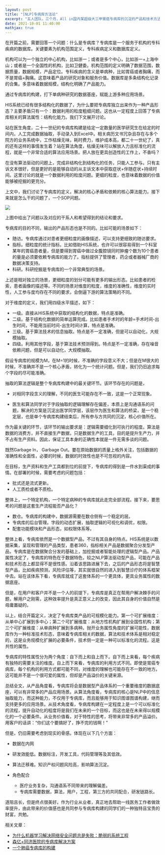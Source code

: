 ```yaml
---
layout: post
title: "[NLP]专病库方法论"
excerpt: "五人团队，三个月，All in国内某超级大三甲胃癌专病库的沉淀的产品和技术方法论"
date: 2021-10-01 11:40:00
mathjax: true
---
```


在开篇之前，需要回答一个问题：什么是专病库？专病库是一个服务于机构的专科疾病的数据库。关键要素为机构范围定义，专科疾病定义和数据库定义。

机构可以为一个独立的中心机构，比如浙一；或者是多个中心，比如浙一+上海中山；或者是一个全国性的机构，比如卫健委。机构范围的定义明确了数据范围，数据质量，数据规模，产品定位。专科疾病的含义是单病种，比如胃癌或者胸痛，而不是胃癌+胸痛。这意味着产品的研究对象和服务价值。数据库是多条结构化记录的合集。多意味着数据规模，结构化明确了产品能力。

通过专病库的构建，打下单病种研究的数据基座，赋能上游多种应用场景。

HIS系统已经有很多结构化的数据了，为什么要把专病库独立出来作为一种产品形态？主要矛盾只有一个：数据利用的粒度粗细问题。这也从一定程度上回答了专病库相关的算法属性：结构化能力。我们下文展开讨论。

站在医生角度，二十一世纪的专病库构建是给定一定数量的医学研究生在给定的时间内，人工完成数据抽取，手动录入到Excel中。相关病历文书冗杂且存在与多个院方的业务系统中，工作枯燥无味，耗时费力，维护成本高，都二十一世纪了，真的还有这样的事情发生着？站在算法角度，枯燥无味可以解放人力且标准化的流程，就是一个非常合适的算法应用场景。把人放在更具创造性的工作上，不香吗？

在没有算法驱动的问题上，完成非结构化到结构化的任务，只能人工参与。只有主诉文本很好，但是更好的是能够自动的从主诉文本中获取症状+伴随症状+持续时间。这里讨论的就是一个数据利用的粒度问题。更细的粒度，也意味着数据的价值能够被挖掘的更充分。

上文中，我们讨论了专病库的定义，解决的核心矛盾和依赖的核心算法能力。接下来就是怎么干的问题了，一个SOP问题。

![](https://s3.bmp.ovh/imgs/2021/10/63877439e9e7aa90.png)

上图中给出了问题以及对应的干系人和希望得到的结论和要求。

专病库的目的不同，输出的产品形态也是不同的。比如可能的场景如下：
 
 + 随访。专病库通过对患者更细粒度的画像描述，可以支持更细致的随访要求。
 + 指标。细粒度的统计指标。比如借助HIS系统，也许可以很容易得到一个科室某年的胃癌患者量，但是要得到胃癌中做过全腹腔镜同时肿瘤个数为10个患者的量是必须要依赖专病库的能力了。指标提供了管理者，药企或者器械厂商的数据决策支持。
 + 科研。科研挖掘是专病库的一个非常典型的场景。
 
 
上述是相对独立的场景，更细粒度的划分可能有更多的输出形态。比如患者的检索，患者画像的描述等。不同的场景对维度的粒度，维度的准确性，维度的实时性，人工参与度均存在不同的要求，会倒逼下游的算法策略的不同。

对于维度的定义，我们用四级水平描述，如下：

+ 一级。直接从HIS系统中获取的结构化的数据，特点是准确。
+ 二级。基于结构化数据的简单运算完成。比如患者手术时的年龄=手术时间-出生时间，不能用当前时间-出生时间计算，特点是准确。
+ 三级。基于算法技术的信息抽取。特点是不一定准确，但是可以自动化，大规模抽取。
+ 四级。利用其他字段，基于算法技术预测得到。特点是不一定准确，存在噪音依赖问题，但是可以自动化，大规模抽取。

假设专病库的规模为M，在M=1的时候，不准确的字段意义不大；但是在M很大的时候，不准确并不是一个核心矛盾，转化为一个统计问题。但是，我们仍旧追求每个字段的尽可能准确。

抽取的算法逻辑是整个专病库构建中的最关键环节。该环节存在的问题是，

+ 对相同字段含义的理解，不同的医生可能存在不一致，这是一个正常现象。

+ 医生和算法同学对于字段抽取的逻辑理解存在偏差，本质上是沟通语系的问题，解决的方案是沉淀出医学同学层，该层作为医生和算法的桥梁，是一个稳定层，也是单个专病库构建结束后，所有参与方共同的沉淀，核心价值所在。

作为最关键的环节，该环节的输出要求是：逻辑需要细化到可执行的程度。算法是数据的消费方，并不直接生产数据，只是数据生产的工具，目的是提升生产力，并不占有生产资料。因此，保证工具本身的正确性本就是一件无需多谈的问题。

既然Garbage In， Garbage Out。要在原始数据的质量上格外关注，包括数据的准确性和全面性，必要的时候，数据的时效性也是不可忽视的内容。

在目标，生产资料和生产工具都到位的前提下，专病库的得到是一件水到渠成的事情。在部署的时候，需要考虑的问题包括：

+ 批式还是流式更新。
+ 人工质检或者不质检。

整体上，一个特定机构，一个特定病种的专病库就此走完全部流程。接下来，要思考的问题是这套生产流程能否产品化？

+ 数仓。专病库的构建中，数据源需要在数仓侧有一个稳定的层。
+ 专病库的后台管理。字段的动态扩展，抽取逻辑的可视化和调优，权限。
+ 配套功能模块和产品形态，如权限体系等。

整体上看，专病库依然是一个数据型产品，不过有其自身的特点。HIS系统是以数据采集，呈现和管理的产品类型，患者360，指标相关产品是数据聚合分发型产品，专病库是在数据聚合分发的基础上，加挖掘或者智能处理的逻辑型产品。产品属性决定了，专病库的特色在于数据特色，较之NLP算法驱动型产品，可能在产品和技术形态上都显得不是很性感。沿着该思路进展下去，之后的产品形态将是智慧型产品，比如疾病预测，风险评估等，其实就很自然的进入到智慧诊疗的体系框架中去。站在该体系下看，专病库就成了这套体系的一个更具体，更具业务属性的数据底座。

但是，在用户和客户并不是一个人的前提下，专病库是真正在帮用户解决棘手的问题，解用户之刚需，这种效率提升是真正意义上的改变，因此其自身的价值自然是毋庸置疑的。

以上，结合开篇定义，决定了专病库类产品的可规模化能力。第一个可扩展维度：从单中心扩展到多中心；第二个可扩展维度：从地方性机构扩展到全国性机构；第三个可扩展维度：从单病种扩展到多病种。抛开业务属性角度的扩展可能性，数据库作为一种标准技术形态，意味着专病库相关的数据，算法和技术体系是相对稳定的，这是业务规模化扩展的必要条件，技术侧一定是一种可以标准化的流程。这是共性的属性。

专病库的特性属性分为两个角度：自下而上和自上而下。自下而上来看，每个疾病有独特的需要关注的维度。自上而下来看，专病库的利用方式不同。即使是胃癌专病库，每个机构的利用方式都可能不同，对维度的理解也可能存在不一致的地方。这可能并不是一个很可爱的属性，但却是产品溢价的关键来源。

总结全文，从产品角度看，专病库将会是数据型产品体系的一个重要维度的数据底座，可以有非常多的产品应用场景。从算法角度看，专病库的核心是NLP中的信息抽取能力，而这种能力，不仅用于专病库，而且能够用于知识图谱图谱构建，继而支持更多的应用场景。从技术角度看，专病库构建在一定程度上是一个可以标准化的流程，提升自动化的程度将是我们在未来的一个目标，而这也是在未来得以规模化的一个必要条件。从业务价值看，对于特性的思考，将带来非常多的产品溢价。用客户的话讲：“你们这个要搞好了，挣不完的钱啊！”

但是，仍旧需要考虑到现实的骨感。体现在以下几个方面：

+ 数据在内网
 + 研发效能低。数据标注，开发工具，代码管理等及其低效。
 + 算法迁移难。知识产权问题风险高，影响算法沉淀。

+ 角色配合
	+ 医疗业务复杂，沟通语系不同带来的理解偏差。
	+ 专病库需要数据，算法，用户，工程，第三方的共同配合，研发链路长。

道阻且长，但是终点很美好。作为行业从业者，真正地去帮助一线医务工作者做效率提升，由此带来的价值感也是共同参与专病库构建的同学们的一种独特且宝贵的财富，共勉。

相关文章：

+ [为什么机器学习解决网络安全问题总是失败：脆弱的系统工程](https://toooold.com/2021/10/11/why_ml_fails_security_frag_cn.html?continueFlag=62d1da86451009ef8438afd8fdcffa07)
+ [森亿+同济医院的专病库解决方案](https://mp.weixin.qq.com/s/mc-H1BP3ZguiMYy1lG7txA)
+ [一个肺癌专病库的构建](https://mp.weixin.qq.com/s/OGSt19oO9eUa2oLpl657iQ)